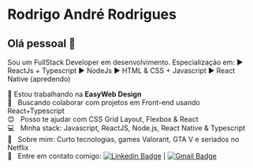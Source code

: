 # Rodrigo André Rodrigues

## Olá pessoal 👋
Sou um FullStack Developer em desenvolvimento. 
Especialização em:
:arrow_forward: ReactJs + Typescript
:arrow_forward: NodeJs
:arrow_forward: HTML & CSS + Javascript
:arrow_forward: React Native (apredendo)

 :rocket: Estou trabalhando na **EasyWeb Design**
 <br/> :purple_heart: &nbsp; Buscando colaborar com projetos em Front-end usando React+Typescript
 <br/> :blush: &nbsp; Posso te ajudar com CSS Grid Layout, Flexbox & React
 <br/> :computer: &nbsp; Minha stack: Javascript, ReactJS, Node.js, React Native & Typescript
 <br/> 💬  &nbsp; Sobre mim: Curto tecnologias, games Valorant, GTA V e seriados no Netflix
 <br/> :email: &nbsp; Entre em contato comigo: [![Linkedin Badge](https://img.shields.io/badge/-RodrigoRodrigues-blue?style=flat-square&logo=Linkedin&logoColor=white&link=https://www.linkedin.com/in/rodrigo-rodrigues-93239a175/)](https://www.linkedin.com/in/rodrigo-rodrigues-93239a175/) 
| 
[![Gmail Badge](https://img.shields.io/badge/-rodrigorodrigues1807@gmail.com-c14438?style=flat-square&logo=Gmail&logoColor=white&link=mailto:rodrigorodrigues1807@gmail.com)](mailto:rodrigorodrigues1807@gmail.com)
